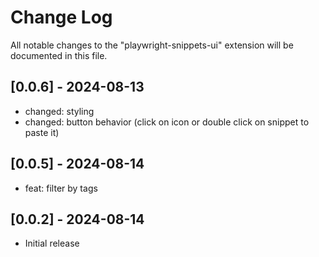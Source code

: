 # Change Log

All notable changes to the "playwright-snippets-ui" extension will be documented in this file.

## [0.0.6] - 2024-08-13

- changed: styling
- changed: button behavior (click on icon or double click on snippet to paste it)

## [0.0.5] - 2024-08-14

- feat: filter by tags

## [0.0.2] - 2024-08-14

- Initial release
